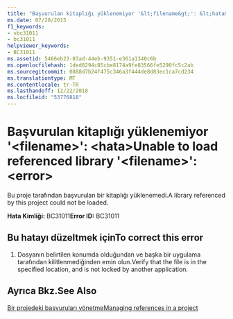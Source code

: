 ```yaml
---
title: "Başvurulan kitaplığı yüklenemiyor '&lt;filename&gt;': &lt;hata&gt;"
ms.date: 07/20/2015
f1_keywords:
- vbc31011
- bc31011
helpviewer_keywords:
- BC31011
ms.assetid: 5466eb23-03ad-44eb-9351-e361a1340c6b
ms.openlocfilehash: 1ded0294c85cbe8174a9fe83566fe5290fc5c2ab
ms.sourcegitcommit: 0888d7b24f475c346a3f444de8d83ec1ca7cd234
ms.translationtype: MT
ms.contentlocale: tr-TR
ms.lasthandoff: 12/22/2018
ms.locfileid: "53776818"
---
```

# <a name="unable-to-load-referenced-library-ltfilenamegt-lterrorgt"></a><span data-ttu-id="db7c3-102">Başvurulan kitaplığı yüklenemiyor '&lt;filename&gt;': &lt;hata&gt;</span><span class="sxs-lookup"><span data-stu-id="db7c3-102">Unable to load referenced library '&lt;filename&gt;': &lt;error&gt;</span></span>
<span data-ttu-id="db7c3-103">Bu proje tarafından başvurulan bir kitaplığı yüklenemedi.</span><span class="sxs-lookup"><span data-stu-id="db7c3-103">A library referenced by this project could not be loaded.</span></span>  
  
 <span data-ttu-id="db7c3-104">**Hata Kimliği:** BC31011</span><span class="sxs-lookup"><span data-stu-id="db7c3-104">**Error ID:** BC31011</span></span>  
  
## <a name="to-correct-this-error"></a><span data-ttu-id="db7c3-105">Bu hatayı düzeltmek için</span><span class="sxs-lookup"><span data-stu-id="db7c3-105">To correct this error</span></span>  
  
1.  <span data-ttu-id="db7c3-106">Dosyanın belirtilen konumda olduğundan ve başka bir uygulama tarafından kilitlenmediğinden emin olun.</span><span class="sxs-lookup"><span data-stu-id="db7c3-106">Verify that the file is in the specified location, and is not locked by another application.</span></span>  
  
## <a name="see-also"></a><span data-ttu-id="db7c3-107">Ayrıca Bkz.</span><span class="sxs-lookup"><span data-stu-id="db7c3-107">See Also</span></span>  
 [<span data-ttu-id="db7c3-108">Bir projedeki başvuruları yönetme</span><span class="sxs-lookup"><span data-stu-id="db7c3-108">Managing references in a project</span></span>](/visualstudio/ide/managing-references-in-a-project)
